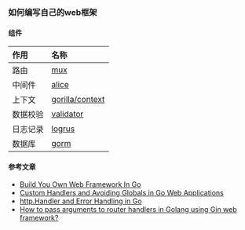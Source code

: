 ### 如何编写自己的web框架

#### 组件
|作用|名称|
|:------|:------|
|路由|[mux](http://www.gorillatoolkit.org/pkg/mux)|
|中间件|[alice](https://godoc.org/github.com/justinas/alice)|
|上下文|[gorilla/context](http://www.gorillatoolkit.org/pkg/context)|
|数据校验|[validator](https://godoc.org/gopkg.in/go-playground/validator.v9)|
|日志记录|[logrus](https://github.com/Sirupsen/logrus)|
|数据库|[gorm](http://jinzhu.me/gorm/)|


#### 参考文章
- [Build You Own Web Framework In Go](https://www.nicolasmerouze.com/build-web-framework-golang/)
- [Custom Handlers and Avoiding Globals in Go Web Applications](https://elithrar.github.io/article/custom-handlers-avoiding-globals/)
- [http.Handler and Error Handling in Go](https://elithrar.github.io/article/http-handler-error-handling-revisited/)
- [How to pass arguments to router handlers in Golang using Gin web framework?](https://stackoverflow.com/questions/34046194/how-to-pass-arguments-to-router-handlers-in-golang-using-gin-web-framework)
